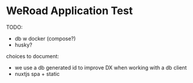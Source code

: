 # WeRoad Application Test

TODO:

- db w docker (compose?)
- husky?

choices to document:

- we use a db generated id to improve DX when working with a db client
- nuxtjs spa + static

